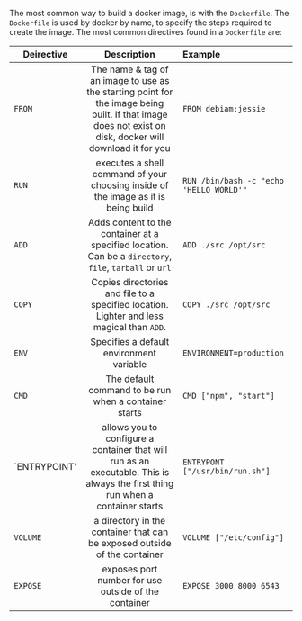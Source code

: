 The most common way to build a docker image, is with the `Dockerfile`. The `Dockerfile` is used by docker by name, to specify the steps required to create the image. The most common directives found in a `Dockerfile` are:


| Deirective    | Description   | Example |
| ------------- |:-------------:|:--------|
| `FROM`        | The name & tag of an image to use as the starting point for the image being built. If that image does not exist on disk, docker will download it for you | `FROM debiam:jessie` |
| `RUN`         | executes a shell command of your choosing inside of the image as it is being build | `RUN /bin/bash -c "echo 'HELLO WORLD'"` |
| `ADD`         | Adds content to the container at a specified location. Can be a `directory`, `file`, `tarball` or `url` | `ADD ./src /opt/src` |
| `COPY`        | Copies directories and file to a specified location. Lighter and less magical than `ADD`. | `COPY ./src /opt/src` |
| `ENV`         | Specifies a default environment variable | `ENVIRONMENT=production` |
| `CMD`         | The default command to be run when a container starts | `CMD ["npm", "start"]` |
| `ENTRYPOINT'  | allows you to configure a container that will run as an executable. This is always the first thing run when a container starts | `ENTRYPONT ["/usr/bin/run.sh"]` |
| `VOLUME`      | a directory in the container that can be exposed outside of the container | `VOLUME ["/etc/config"]` |
| `EXPOSE`      | exposes port number for use outside of the container | `EXPOSE 3000 8000 6543` |
